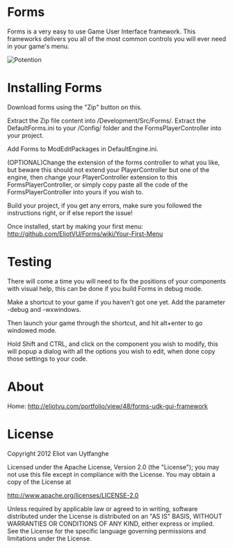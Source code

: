 Forms
=====
Forms is a very easy to use Game User Interface framework.
This frameworks delivers you all of the most common controls you will ever need in your game's menu.

![Potention](http://cloud.steampowered.com/ugc/540677266034363535/8F08FE0DA245238DDAE1250622ADF9E078294B0E/)

Installing Forms
=====
Download forms using the "Zip" button on this.

Extract the Zip file content into /Development/Src/Forms/.
Extract the DefaultForms.ini to your /Config/ folder and the FormsPlayerController into your project.

Add Forms to ModEditPackages in DefaultEngine.ini.


(OPTIONAL)Change the extension of the forms controller to what you like, 
but beware this should not extend your PlayerController but one of the engine, 
then change your PlayerController extension to this FormsPlayerController, 
or simply copy paste all the code of the FormsPlayerController into yours if you wish to.

Build your project, if you get any errors, make sure you followed the instructions right, or if else report the issue!

Once installed, start by making your first menu: http://github.com/EliotVU/Forms/wiki/Your-First-Menu

Testing
=====
There will come a time you will need to fix the positions of your components with visual help, this can be done if you build Forms in debug mode.

Make a shortcut to your game if you haven't got one yet. Add the parameter -debug and -wxwindows.

Then launch your game through the shortcut, and hit alt+enter to go windowed mode. 

Hold Shift and CTRL, and click on the component you wish to modify, this will popup a dialog with all the options you wish to edit, when done copy those settings to your code.

About
=====
Home: http://eliotvu.com/portfolio/view/48/forms-udk-gui-framework

License
=====
Copyright 2012 Eliot van Uytfanghe

Licensed under the Apache License, Version 2.0 (the "License");
you may not use this file except in compliance with the License.
You may obtain a copy of the License at

   http://www.apache.org/licenses/LICENSE-2.0

Unless required by applicable law or agreed to in writing, software
distributed under the License is distributed on an "AS IS" BASIS,
WITHOUT WARRANTIES OR CONDITIONS OF ANY KIND, either express or implied.
See the License for the specific language governing permissions and
limitations under the License.